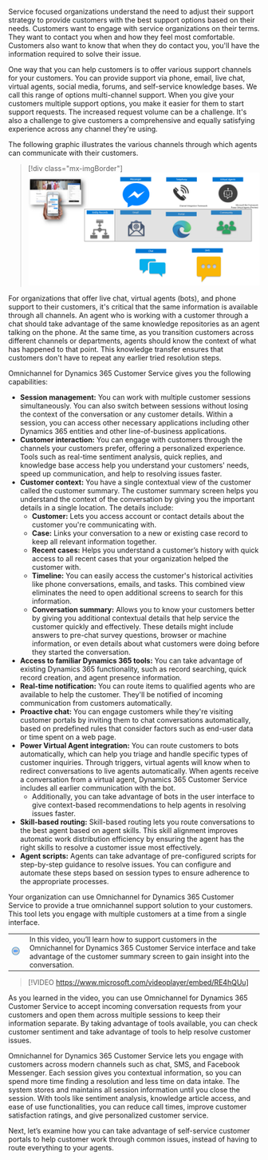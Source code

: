 ﻿Service focused organizations understand the need to adjust their support strategy to provide customers with the best support options based on their needs. Customers want to engage with service organizations on their terms. They want to contact you when and how they feel most comfortable. Customers also want to know that when they do contact you, you'll have the information required to solve their issue.

One way that you can help customers is to offer various support channels for your customers. You can provide support via phone, email, live chat, virtual agents, social media, forums, and self-service knowledge bases. We call this range of options multi-channel support. When you give your customers multiple support options, you make it easier for them to start support requests. The increased request volume can be a challenge. It's also a challenge to give customers a comprehensive and equally satisfying experience across any channel they're using. 

The following graphic illustrates the various channels through which agents can communicate with their customers.

> [!div class="mx-imgBorder"]
> ![graphic showing communication channels](../media/m07-omnichannel.png)

For organizations that offer live chat, virtual agents (bots), and phone support to their customers, it's critical that the same information is available through all channels. An agent who is working with a customer through a chat should take advantage of the same knowledge repositories as an agent talking on the phone. At the same time, as you transition customers across different channels or departments, agents should know the context of what has happened to that point. This knowledge transfer ensures that customers don't have to repeat any earlier tried resolution steps. 

Omnichannel for Dynamics 365 Customer Service gives you the following capabilities:

* **Session management:** You can work with multiple customer sessions simultaneously. You can also switch between sessions without losing the context of the conversation or any customer details. Within a session, you can access other necessary applications including other Dynamics 365 entities and other line-of-business applications. 
* **Customer interaction:** You can engage with customers through the channels your customers prefer, offering a personalized experience. Tools such as real-time sentiment analysis, quick replies, and knowledge base access help you understand your customers' needs, speed up communication, and help to resolving issues faster.
* **Customer context:** You have a single contextual view of the customer called the customer summary. The customer summary screen helps you understand the context of the conversation by giving you the important details in a single location. The details include:
    - **Customer:** Lets you access account or contact details about the customer you're communicating with. 
    - **Case:** Links your conversation to a new or existing case record to keep all relevant information together. 
    - **Recent cases:** Helps you understand a customer’s history with quick access to all recent cases that your organization helped the customer with. 
    - **Timeline:** You can easily access the customer's historical activities like phone conversations, emails, and tasks. This combined view eliminates the need to open additional screens to search for this information. 
    - **Conversation summary:** Allows you to know your customers better by giving you additional contextual details that help service the customer quickly and effectively. These details might include answers to pre-chat survey questions, browser or machine information, or even details about what customers were doing before they started the conversation.
* **Access to familiar Dynamics 365 tools:** You can take advantage of existing Dynamics 365 functionality, such as record searching, quick record creation, and agent presence information. 
* **Real-time notification:** You can route items to qualified agents who are available to help the customer. They'll be notified of incoming communication from customers automatically. 
* **Proactive chat:** You can engage customers while they're visiting customer portals by inviting them to chat conversations automatically, based on predefined rules that consider factors such as end-user data or time spent on a web page.
* **Power Virtual Agent integration:** You can route customers to bots automatically, which can help you triage and handle specific types of customer inquiries. Through triggers, virtual agents will know when to redirect conversations to live agents automatically. When agents receive a conversation from a virtual agent, Dynamics 365 Customer Service includes all earlier communication with the bot. 
    - Additionally, you can take advantage of bots in the user interface to give context-based recommendations to help agents in resolving issues faster. 
* **Skill-based routing:** Skill-based routing lets you route conversations to the best agent based on agent skills. This skill alignment improves automatic work distribution efficiency by ensuring the agent has the right skills to resolve a customer issue most effectively.
* **Agent scripts:** Agents can take advantage of pre-configured scripts for step-by-step guidance to resolve issues. You can configure and automate these steps based on session types to ensure adherence to the appropriate processes. 

Your organization can use Omnichannel for Dynamics 365 Customer Service to provide a true omnichannel support solution to your customers. This tool lets you engage with multiple customers at a time from a single interface. 

|  |  |
| ------------ | ------------- | 
| ![Icon indicating play video](../media/video-icon.png) | In this video, you’ll learn how to support customers in the Omnichannel for Dynamics 365 Customer Service interface and take advantage of the customer summary screen to gain insight into the conversation. |

> [!VIDEO https://www.microsoft.com/videoplayer/embed/RE4hQUu]

As you learned in the video, you can use Omnichannel for Dynamics 365 Customer Service to accept incoming conversation requests from your customers and open them across multiple sessions to keep their information separate. By taking advantage of tools available, you can check customer sentiment and take advantage of tools to help resolve customer issues. 

Omnichannel for Dynamics 365 Customer Service lets you engage with customers across modern channels such as chat, SMS, and Facebook Messenger. Each session gives you contextual information, so you can spend more time finding a resolution and less time on data intake. The system stores and maintains all session information until you close the session. With tools like sentiment analysis, knowledge article access, and ease of use functionalities, you can reduce call times, improve customer satisfaction ratings, and give personalized customer service. 

Next, let’s examine how you can take advantage of self-service customer portals to help customer work through common issues, instead of having to route everything to your agents.

